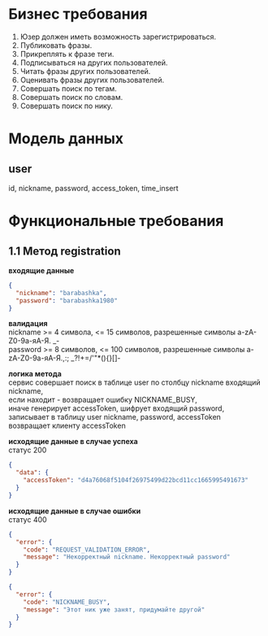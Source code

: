 # Бизнес требования
1. Юзер должен иметь возможность зарегистрироваться.
2. Публиковать фразы.
3. Прикреплять к фразе теги.
4. Подписываться на других пользователей.
5. Читать фразы других пользователей.
6. Оценивать фразы других пользователей.
7. Совершать поиск по тегам.
8. Совершать поиск по словам.
9. Совершать поиск по нику.

# Модель данных
## user
id, nickname, password, access_token, time_insert

# Функциональные требования
## 1.1 Метод registration
**входящие данные**
```json
{
  "nickname": "barabashka",
  "password": "barabashka1980"
}
```
**валидация**<br/>
nickname >= 4 символа, <= 15 символов, разрешенные символы a-zA-Z0-9а-яА-Я. _-<br/>
password >= 8 символов, <= 100 символов, разрешенные символы a-zA-Z0-9а-яА-Я.,:; _?!+=/'\"*(){}[]-

**логика метода**<br/>
сервис совершает поиск в таблице user по столбцу nickname входящий nickname,<br/> 
если находит - возвращает ошибку NICKNAME_BUSY,<br/>
иначе генерирует accessToken, шифрует входящий password, записывает в таблицу user nickname, password, accessToken<br/>
возвращает клиенту accessToken

**исходящие данные в случае успеха** <br/>статус 200
```json
{
  "data": {
    "accessToken": "d4a76068f5104f26975499d22bcd11cc1665995491673"
  }
}
```
**исходящие данные в случае ошибки**<br/>статус 400
```json
{
  "error": {
    "code": "REQUEST_VALIDATION_ERROR",
    "message": "Некорректный nickname. Некорректный password"
  }
}
```
```json
{
  "error": {
    "code": "NICKNAME_BUSY",
    "message": "Этот ник уже занят, придумайте другой"
  }
}
```
